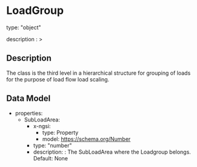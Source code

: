 # LoadGroup
type: "object"
description : >
## Description
The class is the third level in a hierarchical structure for grouping of loads for the purpose of load flow load scaling.

## Data Model
  - properties:
    - SubLoadArea:
      - x-ngsi:
        - type: Property
        - model: https://schema.org/Number
      - type: "number"
      - description: : The SubLoadArea where the Loadgroup belongs. Default: None
